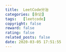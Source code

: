 ```yaml
---
title:  LeetCode分治
categories: [杂记]
tags:   [leetcode]
copyright: false
reward: false
rating: false
related_posts: false
date: 2020-03-05 17:51:55
---
```


